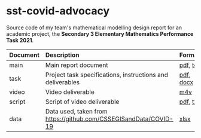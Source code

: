 # sst-covid-advocacy

Source code of my team's mathematical modelling design report for an academic project, the **Secondary 3 Elementary Mathematics Performance Task 2021**.

| Document | Description | Formats |
|:-|:-|:-|
| main | Main report document | [pdf](main.pdf), [tex](main.tex) |
| task | Project task specifications, instructions and deliverables | [pdf](task.pdf), [docx](task.docx) |
| video | Video deliverable | [m4v](video.m4v) |
| script | Script of video deliverable | [pdf](script.pdf), [txt](script.txt) |
| data | Data used, taken from https://github.com/CSSEGISandData/COVID-19 | [xlsx](data.xlsx) |
